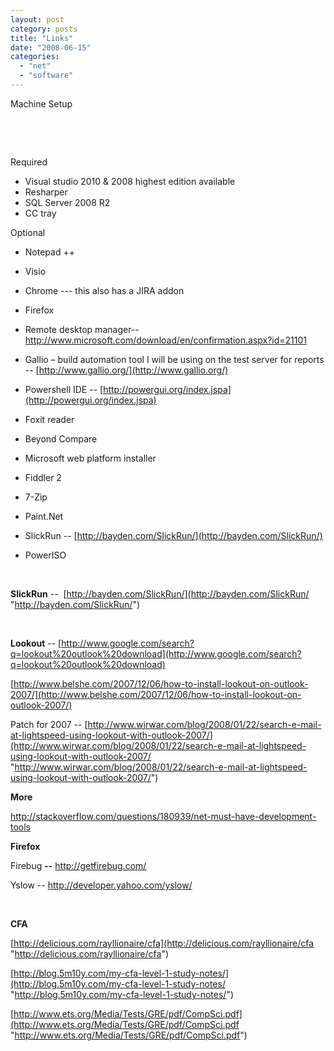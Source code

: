 ```yaml
---
layout: post
category: posts
title: "Links"
date: "2008-06-15"
categories: 
  - "net"
  - "software"
---
```


Machine Setup

 

 

Required

- Visual studio 2010 & 2008 highest edition available
- Resharper 
- SQL Server 2008 R2
- CC tray

Optional

- Notepad ++

- Visio

- Chrome --- this also has a JIRA addon

- Firefox

- Remote desktop manager-- http://www.microsoft.com/download/en/confirmation.aspx?id=21101

- Gallio – build automation tool I will be using on the test server for reports -- [http://www.gallio.org/](http://www.gallio.org/)

- Powershell IDE -- [http://powergui.org/index.jspa](http://powergui.org/index.jspa)

- Foxit reader

- Beyond Compare

- Microsoft web platform installer

- Fiddler 2

- 7-Zip

- Paint.Net

- SlickRun -- [http://bayden.com/SlickRun/](http://bayden.com/SlickRun/)

- PowerISO

 

**SlickRun** \--  [http://bayden.com/SlickRun/](http://bayden.com/SlickRun/ "http://bayden.com/SlickRun/")

 

**Lookout** -- [http://www.google.com/search?q=lookout%20outlook%20download](http://www.google.com/search?q=lookout%20outlook%20download)

[http://www.belshe.com/2007/12/06/how-to-install-lookout-on-outlook-2007/](http://www.belshe.com/2007/12/06/how-to-install-lookout-on-outlook-2007/)

Patch for 2007 -- [http://www.wirwar.com/blog/2008/01/22/search-e-mail-at-lightspeed-using-lookout-with-outlook-2007/](http://www.wirwar.com/blog/2008/01/22/search-e-mail-at-lightspeed-using-lookout-with-outlook-2007/ "http://www.wirwar.com/blog/2008/01/22/search-e-mail-at-lightspeed-using-lookout-with-outlook-2007/")

**More**

http://stackoverflow.com/questions/180939/net-must-have-development-tools

**Firefox**

Firebug **\--** http://getfirebug.com/

Yslow -- http://developer.yahoo.com/yslow/

 

**CFA**

[http://delicious.com/rayllionaire/cfa](http://delicious.com/rayllionaire/cfa "http://delicious.com/rayllionaire/cfa")

[http://blog.5m10y.com/my-cfa-level-1-study-notes/](http://blog.5m10y.com/my-cfa-level-1-study-notes/ "http://blog.5m10y.com/my-cfa-level-1-study-notes/")

[http://www.ets.org/Media/Tests/GRE/pdf/CompSci.pdf](http://www.ets.org/Media/Tests/GRE/pdf/CompSci.pdf "http://www.ets.org/Media/Tests/GRE/pdf/CompSci.pdf")
